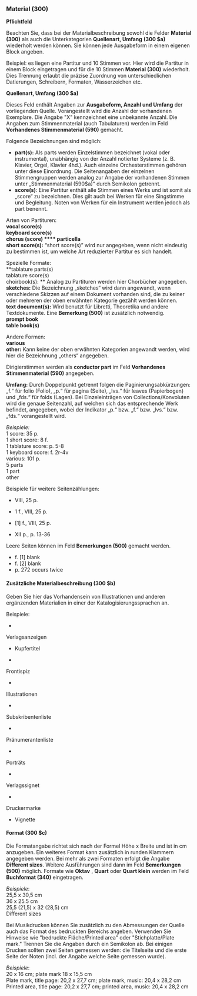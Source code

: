 ### Material (300)
**Pflichtfeld**  
  
Beachten Sie, dass bei der Materialbeschreibung sowohl die Felder **Material** **(300)** als auch die Unterkategorien **Quellenart, Umfang** **(300 $a)** wiederholt werden können. Sie können jede Ausgabeform in einem eigenen Block angeben.

Beispiel: es liegen eine Partitur und 10 Stimmen vor. Hier wird die Partitur in einem Block eingetragen und für die 10 Stimmen **Material (300)** wiederholt. Dies Trennung erlaubt die präzise Zuordnung von unterschiedlichen Datierungen, Schreibern, Formaten, Wasserzeichen etc.

**Quellenart, Umfang** **(300 $a)**

Dieses Feld enthält Angaben zur **Ausgabeform, Anzahl und Umfang** der vorliegenden Quelle. Vorangestellt wird die Anzahl der vorhandenen Exemplare. Die Angabe "X" kennzeichnet eine unbekannte Anzahl. Die Angaben zum Stimmenmaterial (auch Tabulaturen) werden im Feld **Vorhandenes Stimmenmaterial (590)** gemacht.

Folgende Bezeichnungen sind möglich:

- **part(s):** Als parts werden Einzelstimmen bezeichnet (vokal oder instrumental), unabhängig von der Anzahl notierter Systeme (z. B. Klavier, Orgel, Klavier 4hd.). Auch einzelne Orchesterstimmen gehören unter diese Einordnung. Die Seitenangaben der einzelnen Stimmengruppen werden analog zur Angabe der vorhandenen Stimmen unter „Stimmenmaterial (590$a)“ durch Semikolon getrennt.
- **score(s)**: Eine Partitur enthält alle Stimmen eines Werks und ist somit als „score“ zu bezeichnen. Dies gilt auch bei Werken für eine Singstimme und Begleitung. Noten von Werken für ein Instrument werden jedoch als part benennt.
  

Arten von Partituren:   
**vocal score(s)**  
**keyboard score(s)  
chorus (score) **** particella**  
**short score(s):** “short score(s)” wird nur angegeben, wenn nicht eindeutig zu bestimmen ist, um welche Art reduzierter Partitur es sich handelt.  
  
Spezielle Formate:  
**tablature parts(s)  
tablature score(s)  
choirbook(s): ** Analog zu Partituren werden hier Chorbücher angegeben.  
**sketches:** Die Bezeichnung „sketches“ wird dann angewandt, wenn verschiedene Skizzen auf einem Dokument vorhanden sind, die zu keiner oder mehreren der oben erwähnten Kategorie gezählt werden können.  
**text document(s):** Wird benutzt für Libretti, Theoretika und andere Textdokumente. Eine **Bemerkung (500)** ist zusätzlich notwendig.  
**prompt book**  
**table book(s)**  
  
Andere Formen:  
**various  
other:** Kann keine der oben erwähnten Kategorien angewandt werden, wird hier die Bezeichnung „others“ angegeben.  
  
Dirigierstimmen werden als **conductor part** im Feld **Vorhandenes Stimmenmaterial (590)** angegeben.  
  
**Umfang:** Durch Doppelpunkt getrennt folgen die Paginierungsabkürzungen: „f.“ für folio (Folio), „p.“ für pagina (Seite), „lvs.“ für leaves (Papierbogen) und „fds.“ für folds (Lagen). Bei Einzeleinträgen von Collections/Konvoluten wird die genaue Seitenzahl, auf welchen sich das entsprechende Werk befindet, angegeben, wobei der Indikator „p.“ bzw. „f.“ bzw. „lvs.“ bzw. „fds.“ vorangestellt wird.

_Beispiele:_  
1 score: 35 p.  
1 short score: 8 f.  
1 tablature score: p. 5-8  
1 keyboard score: f. 2r-4v  
various: 101 p.  
5 parts  
1 part  
other

  

Beispiele für weitere Seitenzählungen:

- VIII, 25 p.

- 1 f., VIII, 25 p.

- [1] f., VIII, 25 p.

- XII p., p. 13-36

 

Leere Seiten können im Feld **Bemerkungen (500)** gemacht werden.

- f. [1] blank
- f. [2] blank
- p. 272 occurs twice

#### **Zusätzliche Materialbeschreibung (300 $b)** 

Geben Sie hier das Vorhandensein von Illustrationen und anderen ergänzenden Materialien in einer der Katalogisierungssprachen an.

Beispiele:

- 

Verlagsanzeigen

- Kupfertitel

- 

Frontispiz

- 

Illustrationen

- 

Subskribentenliste

- 

Pränumerantenliste

- 

Porträts

- 

Verlagssignet

- 

Druckermarke

- Vignette  

####   

#### Format (300 $c)

Die Formatangabe richtet sich nach der Formel Höhe x Breite und ist in cm anzugeben. Ein weiteres Format kann zusätzlich in runden Klammern angegeben werden. Bei mehr als zwei Formaten erfolgt die Angabe **Different sizes**. Weitere Ausführungen sind dann im Feld **Bemerkungen (500)** möglich. Formate wie **Oktav** , **Quart** oder **Quart klein** werden im Feld **Buchformat (340)** eingetragen.

_Beispiele_:  
25,5 x 30,5 cm  
36 x 25.5 cm  
25,5 (21,5) x 32 (28,5) cm  
Different sizes

Bei Musikdrucken können Sie zusätzlich zu den Abmessungen der Quelle auch das Format des bedruckten Bereichs angeben. Verwenden Sie Hinweise wie "bedruckte Fläche/Printed area" oder "Stichplatte/Plate mark." Trennen Sie die Angaben durch ein Semikolon ab. Bei einigen Drucken sollten zwei Seiten gemessen werden: die Titelseite und die erste Seite der Noten (incl. der Angabe welche Seite gemessen wurde).

  
  
_Beispiele_:  
20 x 16 cm; plate mark 18 x 15,5 cm  
Plate mark, title page: 20,2 x 27,7 cm; plate mark, music: 20,4 x 28,2 cm  
Printed area, title page: 20,2 x 27,7 cm; printed area, music: 20,4 x 28,2 cm
